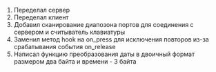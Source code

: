 1. Переделал сервер
2. Переделал клиент
3. Добавил сканирование диапозона портов для соединения с сервером и считыватель клавиатуры
4. Заменил метод hook на on_press для исключения повторов из-за срабатывания события on_release
5. Написал функцию преобразования даты в двоичный формат размером два байта и времени  - 3 байта

